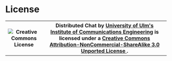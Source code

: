 License
=======

<table style="background-color=white;" >
  <tr>
    <th width="100" >
      <img alt="Creative Commons License" style="border-width:0" src="http://i.creativecommons.org/l/by-nc-sa/3.0/88x31.png" />
    </th>
    <th>
      Distributed Chat by
      <a href="http://www.uni-ulm.de/in/nt/staff/research-assistants/pregizer.html" rel="cc:attributionURL">
        University of Ulm's Institute of Communications Engineering</a>
      is licensed under a
      <a rel="license" href="http://creativecommons.org/licenses/by-nc-sa/3.0/deed.en_US">
        Creative Commons Attribution-NonCommercial-ShareAlike 3.0 Unported License
      </a>.
    </th>
  </tr>
</table>
